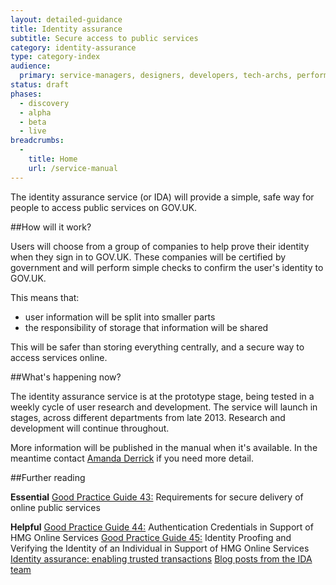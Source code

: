 ```yaml
---
layout: detailed-guidance
title: Identity assurance
subtitle: Secure access to public services
category: identity-assurance
type: category-index
audience:
  primary: service-managers, designers, developers, tech-archs, performance-analysts, user-researchers, content-designers
status: draft
phases:
  - discovery
  - alpha
  - beta
  - live
breadcrumbs:
  -
    title: Home
    url: /service-manual
---
```


The identity assurance service (or IDA) will provide a simple, safe way for people to access public services on GOV.UK.

##How will it work?

Users will choose from a group of companies to help prove their identity when they sign in to GOV.UK. These companies will be certified by government and will perform simple checks to confirm the user's identity to GOV.UK. 

This means that:
* user information will be split into smaller parts 
* the responsibility of storage that information will be shared 

This will be safer than storing everything centrally, and a secure way to access services online.

##What's happening now?

The identity assurance service is at the prototype stage, being tested in a weekly cycle of user research and development. The service will launch in stages, across different departments from late 2013. Research and development will continue throughout. 

More information will be published in the manual when it's available. In the meantime contact [Amanda Derrick](amanda.derrick@digital.cabinet-office.gov.uk) if you need more detail.

##Further reading

**Essential**
[Good Practice Guide 43:]() Requirements for secure delivery of online public services

**Helpful**
[Good Practice Guide 44:]() Authentication Credentials in Support of HMG Online Services 
[Good Practice Guide 45:]() Identity Proofing and Verifying the Identity of an Individual in Support of HMG Online Services
[Identity assurance: enabling trusted transactions](https://www.gov.uk/government/publications/identity-assurance-enabling-trusted-transactions)
[Blog posts from the IDA team](http://digital.cabinetoffice.gov.uk/?s=identity+assurance)